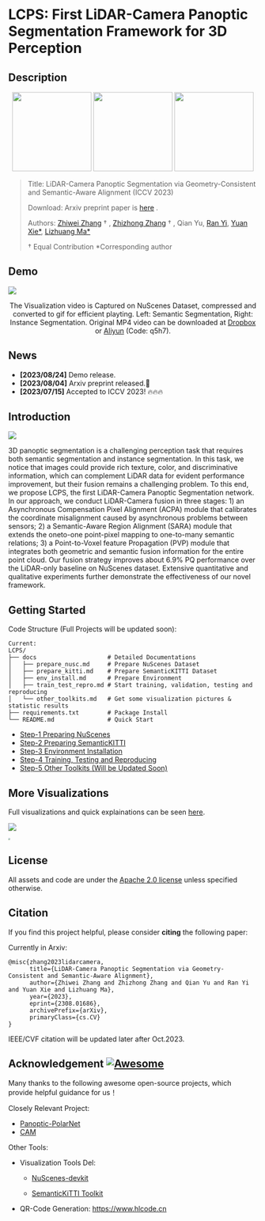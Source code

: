 # LCPS: First LiDAR-Camera Panoptic Segmentation Framework for 3D Perception

## Description

<div align="center">
   <img src="https://s2.loli.net/2023/08/24/1bZL8DSlWctEFNG.png"  height=160>          <img src="https://s2.loli.net/2023/08/24/yRazBCwPvVZqKO9.png" height=160>          <img src="https://s2.loli.net/2023/08/24/GJUPziVsu9SIj2X.png" height=160>
</div>

> Title: LiDAR-Camera Panoptic Segmentation via Geometry-Consistent and Semantic-Aware Alignment (ICCV 2023) 
>
> Download: Arxiv preprint paper is  [here](https://arxiv.org/abs/2308.01686) .
>
> Authors: [Zhiwei Zhang](https://scholar.google.com/citations?hl=en&user=GjkRn78AAAAJ) $\dagger$ , [Zhizhong Zhang](https://scholar.google.com/citations?user=CXZciFAAAAAJ&hl=en) $\dagger$ , Qian Yu, [Ran Yi](https://scholar.google.com/citations?user=y68DLo4AAAAJ&hl=en), [Yuan Xie\*](https://scholar.google.com/citations?user=RN1QMPgAAAAJ&hl=en), [Lizhuang Ma\*](https://scholar.google.com/citations?user=yd58y_0AAAAJ&hl=en)
>
> $\dagger$ Equal Contribution   *Corresponding author

## Demo

![](https://github.com/zhangzw12319/SharingDemo/blob/main/video_view_compressed.gif)
<div align="center">
    The Visualization video is Captured on NuScenes Dataset, compressed and converted to gif for efficient playting. Left: Semantic Segmentation,  Right: Instance Segmentation. Original MP4 video can be downloaded at <a href="https://www.dropbox.com/scl/fi/lujxp6ejliny9sceg64ao/video_view.mp4?rlkey=t9fypl4uptuyzmhgroni9f3re&dl=0">Dropbox</a> or <a href="https://www.aliyundrive.com/s/JGx2X4hpmEt">Aliyun</a> (Code: q5h7).
</div>

## News

- **[2023/08/24]** Demo release.
- **[2023/08/04]** Arxiv preprint released.:paperclip:
- **[2023/07/15]**  Accepted to ICCV 2023! :fire::fire::fire:

## Introduction

![](https://s2.loli.net/2023/08/24/3ljWIEHhkpSF17c.png)

3D panoptic segmentation is a challenging perception task that requires both semantic segmentation and instance segmentation. In this task, we notice that images could provide rich texture, color, and discriminative information, which can complement LiDAR data for evident performance improvement, but their fusion remains a challenging problem. To this end, we propose LCPS, the first LiDAR-Camera Panoptic Segmentation network. In our approach, we conduct LiDAR-Camera fusion in three stages: 1) an Asynchronous Compensation Pixel Alignment (ACPA) module that calibrates the coordinate misalignment caused by asynchronous problems between sensors; 2) a Semantic-Aware Region Alignment (SARA) module that extends the oneto-one point-pixel mapping to one-to-many semantic relations; 3) a Point-to-Voxel feature Propagation (PVP) module that integrates both geometric and semantic fusion information for the entire point cloud. Our fusion strategy improves about 6.9% PQ performance over the LiDAR-only baseline on NuScenes dataset. Extensive quantitative and qualitative experiments further demonstrate the effectiveness of our novel framework.

## Getting Started

Code Structure (Full Projects will be updated soon):

```
Current:
LCPS/
├── docs                    # Detailed Documentations
│   ├── prepare_nusc.md		# Prepare NuScenes Dataset
│   ├── prepare_kitti.md	# Prepare SemanticKITTI Dataset
│   ├── env_install.md		# Prepare Environment
│   ├── train_test_repro.md	# Start training, validation, testing and reproducing
│   └── other_toolkits.md	# Get some visualization pictures & statistic results
├── requirements.txt		# Package Install
└── README.md 				# Quick Start
```

- [Step-1 Preparing NuScenes](docs/prepare_nusc.md)
- [Step-2 Preparing SemanticKITTI](docs/prepare_kitti.md)
- [Step-3 Environment Installation](docs/env_install.md)
- [Step-4 Training, Testing and Reproducing](docs/train_test_repro.md)
- [Step-5 Other Toolkits (Will be Updated Soon)](docs/other_toolkits.md)

## More Visualizations

Full visualizations and quick explainations can be seen [here](docs/more_vis.md).

![](https://s2.loli.net/2023/08/19/TV39IbcEpK1oA2n.png)

<img src="https://s2.loli.net/2023/08/19/LHNdsikFKDUtEy7.png" style="zoom: 25%;" />

## License

All assets and code are under the [Apache 2.0 license](./LICENSE) unless specified otherwise.

## Citation

If you find this project helpful, please consider **citing** the following paper:

Currently in Arxiv:

```bitex
@misc{zhang2023lidarcamera,
      title={LiDAR-Camera Panoptic Segmentation via Geometry-Consistent and Semantic-Aware Alignment}, 
      author={Zhiwei Zhang and Zhizhong Zhang and Qian Yu and Ran Yi and Yuan Xie and Lizhuang Ma},
      year={2023},
      eprint={2308.01686},
      archivePrefix={arXiv},
      primaryClass={cs.CV}
}
```

IEEE/CVF citation will be updated later after Oct.2023.

## Acknowledgement [![Awesome](https://awesome.re/badge.svg)](https://awesome.re)

Many thanks to the following awesome open-source projects, which provide helpful guidance for us！

Closely Relevant Project:

- [Panoptic-PolarNet](https://github.com/edwardzhou130/Panoptic-PolarNet)
- [CAM](https://github.com/zhoubolei/CAM)

Other Tools:

- Visualization Tools Del:
  - [NuScenes-devkit](https://github.com/nutonomy/nuscenes-devkit)

  - [SemanticKiTTI Toolkit](https://github.com/PRBonn/semantic-kitti-api)

- QR-Code Generation: https://www.hlcode.cn
